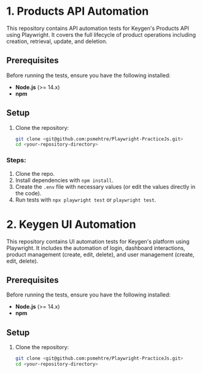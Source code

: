 # 1. Products API Automation
This repository contains API automation tests for Keygen's Products API using Playwright. It covers the full lifecycle of product operations including creation, retrieval, update, and deletion. 

## Prerequisites

Before running the tests, ensure you have the following installed:
- **Node.js** (>= 14.x)
- **npm**

## Setup

1. Clone the repository:

   ```bash
   git clone <git@github.com:psmehtre/Playwright-PracticeJs.git>
   cd <your-repository-directory>


### Steps:
1. Clone the repo.
2. Install dependencies with `npm install`.
3. Create the `.env` file with necessary values (or edit the values directly in the code).
4. Run tests with `npx playwright test` or `playwright test`.

# 2. Keygen UI Automation
This repository contains UI automation tests for Keygen's platform using Playwright. It includes the automation of login, dashboard interactions, product management (create, edit, delete), and user management (create, edit, delete).

## Prerequisites

Before running the tests, ensure you have the following installed:
- **Node.js** (>= 14.x)
- **npm**

## Setup

1. Clone the repository:

   ```bash
   git clone <git@github.com:psmehtre/Playwright-PracticeJs.git>
   cd <your-repository-directory>
